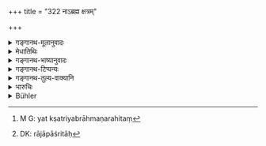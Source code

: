 +++
title = "322 नाऽब्रह्म क्षत्रम्"

+++

<details><summary>गङ्गानथ-मूलानुवादः</summary>

The Kṣatriya flourishes not without the Brāhmaṇa; the Brāhmaṇa prospers not without the Kṣatriya; the Brāhmaṇa and the Kṣatriya, when united, prosper here as also in the other world.—(322)
</details>

<details><summary>मेधातिथिः</summary>

यत् क्षत्रं यद् ब्राह्मणरहितं[^७७७] राज्यम्, मन्त्रिपुरोहितादयो यत्र न ब्राह्मणाः, तत्र कुतः समृद्धिः । एवं ब्राह्मणा अपि राजोपाश्रिताः[^७७८] कुतः संपत्तिं लभन्ते । उभौ युक्तौ जगज् जयतः । **ब्रह्मक्षत्र**शब्दौ ब्राह्मणक्षत्रियजातिवचनौ ॥ ९.३२२ ॥


[^७७८]:
     DK: rājāpāśritāḥ


[^७७७]:
     M G: yat kṣatriyabrāhmaṇarahitaṃ
</details>

<details><summary>गङ्गानथ-भाष्यानुवादः</summary>

The ‘*Kṣatriya*’—*i.e*., the realm.—‘*Without the Brāhmaṇa*’—*i.e*., where neither the councillors nor the priests and other officials are Brāhmaṇas,—how can there be any prosperity?

Similarly Brāhmaṇas obtain prosperity only when resting upon Kṣatriyas.

When both are united, they are successful.

The terms ‘*Brahma*’ and ‘*Kṣatra*’ in this verse stand for the two castes, *Brāhmaṇa* and *Kṣatriya*.—(322)
</details>

<details><summary>गङ्गानथ-टिप्पन्यः</summary>

This verse is quoted in *Vīramitrodaya* (Rājanīti, p. 143).
</details>

<details><summary>गङ्गानथ-तुल्य-वाक्यानि</summary>

**(verses 9.313-322)  
**

See Comparative notes for [Verse
9.313].
</details>

<details><summary>भारुचिः</summary>

दशभिः श्लोकैर् दण्ड्यनिग्रहप्रकरणे ब्राह्मणाः प्रशस्यन्ते । सत्य् अपि शास्त्रे तदपेक्षयाइषां क्षान्तिम् आश्रित्य मृदूपक्रमो निग्रहो यथा स्यात् स्ववृत्तस्थापनार्थम् इत्य् एवमर्थम् इदम् ॥ ९.३१३–२२ ॥
</details>

<details><summary>Bühler</summary>

322	Kshatriyas prosper not without Brahmanas, Brahmanas prosper not without Kshatriyas; Brahmanas and Kshatriyas, being closely united, prosper in this (world) and in the next.
</details>
